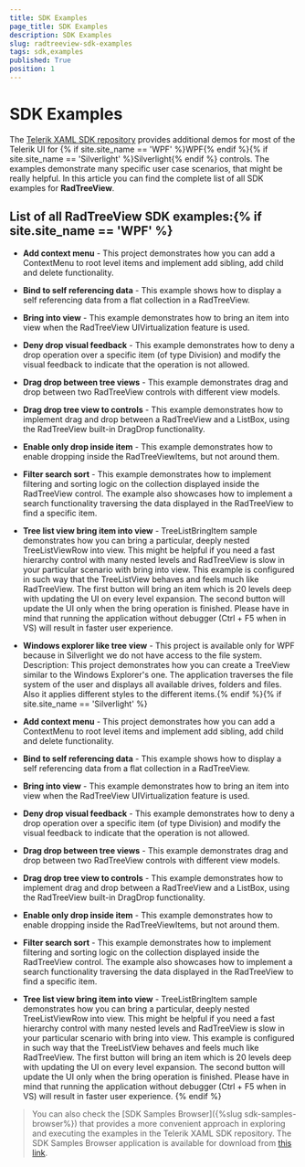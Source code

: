 ```yaml
---
title: SDK Examples
page_title: SDK Examples
description: SDK Examples
slug: radtreeview-sdk-examples
tags: sdk,examples
published: True
position: 1
---
```


# SDK Examples

The [Telerik XAML SDK repository](https://github.com/telerik/xaml-sdk/tree/master/) provides additional demos for most of the Telerik UI for {% if site.site_name == 'WPF' %}WPF{% endif %}{% if site.site_name == 'Silverlight' %}Silverlight{% endif %} controls. The examples demonstrate many specific user case scenarios, that might be really helpful. In this article you can find the complete list of all SDK examples for __RadTreeView__.

## List of all RadTreeView SDK examples:{% if site.site_name == 'WPF' %}

* __Add context menu__ - This project demonstrates how you can add a ContextMenu to root level items and implement add sibling, add child and delete functionality.

* __Bind to self referencing data__ - This example shows how to display a self referencing data from a flat collection in a RadTreeView.

* __Bring into view__ - This example demonstrates how to bring an item into view when the RadTreeView UIVirtualization feature is used.

* __Deny drop visual feedback__ - This example demonstrates how to deny a drop operation over a specific item (of type Division) and modify the visual feedback to indicate that the operation is not allowed.

* __Drag drop between tree views__ - This example demonstrates drag and drop between two RadTreeView controls with different view models.

* __Drag drop tree view to controls__ - This example demonstrates how to implement drag and drop between a RadTreeView and a ListBox, using the RadTreeView built-in DragDrop functionality.

* __Enable only drop inside item__ - This example demonstrates how to enable dropping inside the RadTreeViewItems, but not around them. 

* __Filter search sort__ - This example demonstrates how to implement filtering and sorting logic on the collection displayed inside the RadTreeView control. The example also showcases how to implement a search functionality traversing the data displayed in the RadTreeView to find a specific item.

* __Tree list view bring item into view__ - TreeListBringItem sample demonstrates how you can bring a particular, deeply nested TreeListViewRow into view. This might be helpful if you need a fast hierarchy control with many nested levels and RadTreeView is slow in your particular scenario with bring into view. This example is configured in such way that the TreeListView behaves and feels much like RadTreeView. The first button will bring an item which is 20 levels deep with updating the UI on every level expansion. The second button will update the UI only when the bring operation is finished. Please have in mind that running the application without debugger (Ctrl + F5 when in VS) will result in faster user experience. 

* __Windows explorer like tree view__ - This project is available only for WPF because in Silverlight we do not have access to the file system. Description: This project demonstrates how you can create a TreeView similar to the Windows Explorer's one. The application traverses the file system of the user and displays all available drives, folders and files. Also it applies different styles to the different items.{% endif %}{% if site.site_name == 'Silverlight' %}

* __Add context menu__ - This project demonstrates how you can add a ContextMenu to root level items and implement add sibling, add child and delete functionality.

* __Bind to self referencing data__ - This example shows how to display a self referencing data from a flat collection in a RadTreeView.

* __Bring into view__ - This example demonstrates how to bring an item into view when the RadTreeView UIVirtualization feature is used.

* __Deny drop visual feedback__ - This example demonstrates how to deny a drop operation over a specific item (of type Division) and modify the visual feedback to indicate that the operation is not allowed.

* __Drag drop between tree views__ - This example demonstrates drag and drop between two RadTreeView controls with different view models.

* __Drag drop tree view to controls__ - This example demonstrates how to implement drag and drop between a RadTreeView and a ListBox, using the RadTreeView built-in DragDrop functionality.

* __Enable only drop inside item__ - This example demonstrates how to enable dropping inside the RadTreeViewItems, but not around them. 

* __Filter search sort__ - This example demonstrates how to implement filtering and sorting logic on the collection displayed inside the RadTreeView control. The example also showcases how to implement a search functionality traversing the data displayed in the RadTreeView to find a specific item.

* __Tree list view bring item into view__ - TreeListBringItem sample demonstrates how you can bring a particular, deeply nested TreeListViewRow into view. This might be helpful if you need a fast hierarchy control with many nested levels and RadTreeView is slow in your particular scenario with bring into view. This example is configured in such way that the TreeListView behaves and feels much like RadTreeView. The first button will bring an item which is 20 levels deep with updating the UI on every level expansion. The second button will update the UI only when the bring operation is finished. Please have in mind that running the application without debugger (Ctrl + F5 when in VS) will result in faster user experience. {% endif %}

>You can also check the [SDK Samples Browser]({%slug sdk-samples-browser%}) that provides a more convenient approach in exploring and executing the examples in the Telerik XAML SDK repository. The SDK Samples Browser application is available for download from [this link](http://demos.telerik.com/xaml-sdkbrowser/).